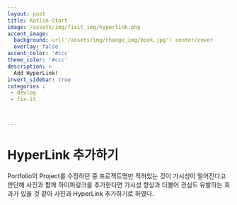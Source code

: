 ```yaml
---
layout: post
title: Kotlin-Start
image: /assets/img/fixit_img/hyperlink.png
accent_image: 
  background: url('/assets/img/change_img/book.jpg') center/cover
  overlay: false
accent_color: '#ccc'
theme_color: '#ccc'
description: >
  Add HyperLink!
invert_sidebar: true
categories :
 - devlog
 - fix-it



---
```


# HyperLink 추가하기

Portfolio의 Project를 수정하던 중 프로젝트명만 적혀있는 것이 가시성이 떨어진다고 판단해 사진과 함께 하이퍼링크를 추가한다면 가시성 향상과 더불어 관심도 유발하는 효과가 있을 것 같아 사진과 HyperLink 추가하기로 하였다.

